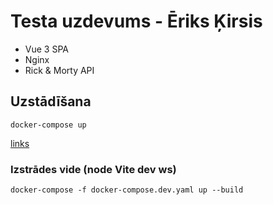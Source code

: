 # Testa uzdevums - Ēriks Ķirsis

 - Vue 3 SPA
 - Nginx
 - Rick & Morty API

## Uzstādīšana 
`docker-compose up`

[links](http://localhost)

### Izstrādes vide (node Vite dev ws)
`docker-compose -f docker-compose.dev.yaml up --build`

